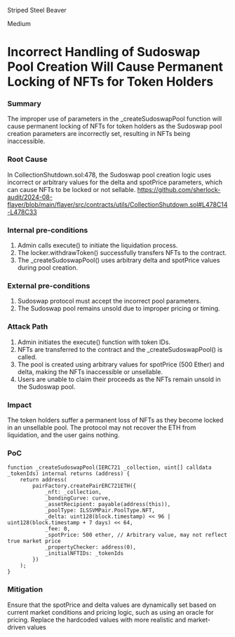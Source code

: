 Striped Steel Beaver

Medium

# Incorrect Handling of Sudoswap Pool Creation Will Cause Permanent Locking of NFTs for Token Holders

### Summary

The improper use of parameters in the _createSudoswapPool function will cause permanent locking of NFTs for token holders as the Sudoswap pool creation parameters are incorrectly set, resulting in NFTs being inaccessible.

### Root Cause

In CollectionShutdown.sol:478, the Sudoswap pool creation logic uses incorrect or arbitrary values for the delta and spotPrice parameters, which can cause NFTs to be locked or not sellable.
https://github.com/sherlock-audit/2024-08-flayer/blob/main/flayer/src/contracts/utils/CollectionShutdown.sol#L478C14-L478C33

### Internal pre-conditions

1. Admin calls execute() to initiate the liquidation process.
2. The locker.withdrawToken() successfully transfers NFTs to the contract.
3. The _createSudoswapPool() uses arbitrary delta and spotPrice values during pool creation.

### External pre-conditions

1. Sudoswap protocol must accept the incorrect pool parameters.
2. The Sudoswap pool remains unsold due to improper pricing or timing.

### Attack Path

1. Admin initiates the execute() function with token IDs.
2. NFTs are transferred to the contract and the _createSudoswapPool() is called.
3. The pool is created using arbitrary values for spotPrice (500 Ether) and delta, making the NFTs inaccessible or unsellable.
4. Users are unable to claim their proceeds as the NFTs remain unsold in the Sudoswap pool.

### Impact

The token holders suffer a permanent loss of NFTs as they become locked in an unsellable pool. The protocol may not recover the ETH from liquidation, and the user gains nothing.

### PoC

```solidity
function _createSudoswapPool(IERC721 _collection, uint[] calldata _tokenIds) internal returns (address) {
    return address(
        pairFactory.createPairERC721ETH({
            _nft: _collection,
            _bondingCurve: curve,
            _assetRecipient: payable(address(this)),
            _poolType: ILSSVMPair.PoolType.NFT,
            _delta: uint128(block.timestamp) << 96 | uint128(block.timestamp + 7 days) << 64,
            _fee: 0,
            _spotPrice: 500 ether, // Arbitrary value, may not reflect true market price
            _propertyChecker: address(0),
            _initialNFTIDs: _tokenIds
        })
    );
}
```

### Mitigation

Ensure that the spotPrice and delta values are dynamically set based on current market conditions and pricing logic, such as using an oracle for pricing. Replace the hardcoded values with more realistic and market-driven values